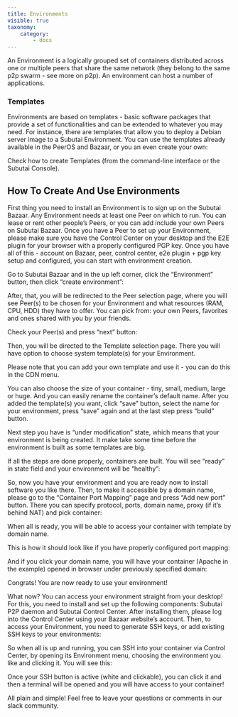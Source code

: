 ```yaml
---
title: Environments
visible: true
taxonomy:
    category:
        - docs
---
```


An Environment is a logically grouped set of containers distributed across one or multiple peers that share the same network (they belong to the same p2p swarm - see more on p2p). An environment can host a number of applications.

### Templates

Environments are based on templates - basic software packages that provide a set of functionalities and can be extended to whatever you may need. For instance, there are templates that allow you to deploy a Debian server image to a Subutai Environment. You can use the templates already available in the PeerOS and Bazaar, or you an even create your own:

Check how to create Templates (from the command-line interface or the Subutai Console).


## How To Create And Use Environments

First thing you need to install an Environment is to sign up on the Subutai Bazaar. Any Environment needs at least one Peer on which to run. You can lease or rent other people’s Peers, or you can add include your own Peers on Subutai Bazaar. Once you have a Peer to set up your Environment, please make sure you have the Control Center on your desktop and the E2E plugin for your browser with a properly configured PGP key. Once you have all of this - account on Bazaar, peer, control center, e2e plugin + pgp key setup and configured, you can start with environment creation.

Go to Subutai Bazaar and in the up left corner, click the “Environment” button, then click “create environment”:

After, that, you will be redirected to the Peer selection page, where you will see Peer(s) to be chosen for your Environment and what resources (RAM, CPU, HDD) they have to offer. You can pick from: your own Peers, favorites and ones shared with you by your friends.

Check your Peer(s) and press “next” button:

Then, you will be directed to the Template selection page. There you will have option to choose system template(s) for your Environment.

Please note that you can add your own template and use it - you can do this in the CDN menu.

You can also choose the size of your container - tiny, small, medium, large or huge. And you can easily rename the container’s default name. After you added the template(s) you want, click “save” button, select the name for your environment, press “save” again and at the last step press “build” button.

Next step you have is “under modification” state, which means that your environment is being created. It make take some time before the environment is built as some templates are big.

If all the steps are done properly, containers are built. You will see “ready” in state field and your environment will be “healthy”:

So, now you have your environment and you are ready now to install software you like there. Then, to make it accessible by a domain name, please go to the “Container Port Mapping” page and press “Add new port” button. There you can specify protocol, ports, domain name, proxy (if it’s behind NAT) and pick container:

When all is ready, you will be able to access your container with template by domain name.

This is how it should look like if you have properly configured port mapping:

And if you click your domain name, you will have your container (Apache in the example) opened in browser under previously specified domain:

Congrats! You are now ready to use your environment!

What now? You can access your environment straight from your desktop! For this, you need to install and set up the following components: Subutai P2P daemon and Subutai Control Center. After installing them, please log into the Control Center using your Bazaar website’s account. Then, to access your Environment, you need to generate SSH keys, or add existing SSH keys to your environments:

So when all is up and running, you can SSH into your container via Control Center, by opening its Environment menu, choosing the environment you like and clicking it. You will see this:

Once your SSH button is active (white and clickable), you can click it and then a terminal will be opened and you will have access to your container!

All plain and simple! Feel free to leave your questions or comments in our slack community.
